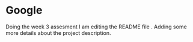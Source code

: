 # Google
Doing the week 3 assesment
I am editing the README file . Adding some more details about the project description.

